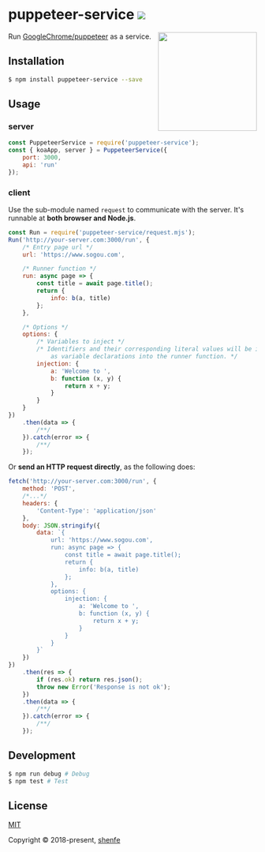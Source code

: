 # puppeteer-service <a href="https://www.npmjs.com/package/puppeteer-service"><img src="https://img.shields.io/npm/v/puppeteer-service.svg"></a>

<img src="https://user-images.githubusercontent.com/10379601/29446482-04f7036a-841f-11e7-9872-91d1fc2ea683.png" height="200" align="right">

Run [GoogleChrome/puppeteer](https://github.com/GoogleChrome/puppeteer) as a service.

## Installation

```bash
$ npm install puppeteer-service --save
```

## Usage

### server

```js
const PuppeteerService = require('puppeteer-service');
const { koaApp, server } = PuppeteerService({
    port: 3000,
    api: 'run'
});
```

### client

Use the sub-module named `request` to communicate with the server. It's runnable at **both browser and Node.js**.

```js
const Run = require('puppeteer-service/request.mjs');
Run('http://your-server.com:3000/run', {
    /* Entry page url */
    url: 'https://www.sogou.com',

    /* Runner function */
    run: async page => {
        const title = await page.title();
        return {
            info: b(a, title)
        };
    },

    /* Options */
    options: {
        /* Variables to inject */
        /* Identifiers and their corresponding literal values will be injected 
            as variable declarations into the runner function. */
        injection: {
            a: 'Welcome to ',
            b: function (x, y) {
                return x + y;
            }
        }
    }
})
    .then(data => {
        /**/
    }).catch(error => {
        /**/
    });
```

Or **send an HTTP request directly**, as the following does:

```js
fetch('http://your-server.com:3000/run', {
    method: 'POST',
    /*...*/
    headers: {
        'Content-Type': 'application/json'
    },
    body: JSON.stringify({
        data: `{
            url: 'https://www.sogou.com',
            run: async page => {
                const title = await page.title();
                return {
                    info: b(a, title)
                };
            },
            options: {
                injection: {
                    a: 'Welcome to ',
                    b: function (x, y) {
                        return x + y;
                    }
                }
            }
        }`
    })
})
    .then(res => {
        if (res.ok) return res.json();
        throw new Error('Response is not ok');
    })
    .then(data => {
        /**/
    }).catch(error => {
        /**/
    });
```

## Development

```bash
$ npm run debug # Debug
$ npm test # Test
```

## License

[MIT](http://opensource.org/licenses/MIT)

Copyright © 2018-present, [shenfe](https://github.com/shenfe)
